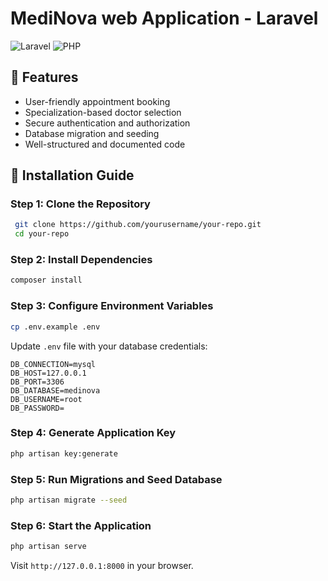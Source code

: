 # MediNova web Application - Laravel

![Laravel](https://img.shields.io/badge/Laravel-9.x-red?style=flat-square)
![PHP](https://img.shields.io/badge/PHP-8.1-blue?style=flat-square)

## 📌 Features

- User-friendly appointment booking
- Specialization-based doctor selection
- Secure authentication and authorization
- Database migration and seeding
- Well-structured and documented code

## 🚀 Installation Guide

### Step 1: Clone the Repository
```bash
 git clone https://github.com/yourusername/your-repo.git
 cd your-repo
```

### Step 2: Install Dependencies
```bash
composer install
```

### Step 3: Configure Environment Variables
```bash
cp .env.example .env
```
Update `.env` file with your database credentials:
```env
DB_CONNECTION=mysql
DB_HOST=127.0.0.1
DB_PORT=3306
DB_DATABASE=medinova
DB_USERNAME=root
DB_PASSWORD=
```

### Step 4: Generate Application Key
```bash
php artisan key:generate
```

### Step 5: Run Migrations and Seed Database
```bash
php artisan migrate --seed
```

### Step 6: Start the Application
```bash
php artisan serve
```
Visit `http://127.0.0.1:8000` in your browser.
 
